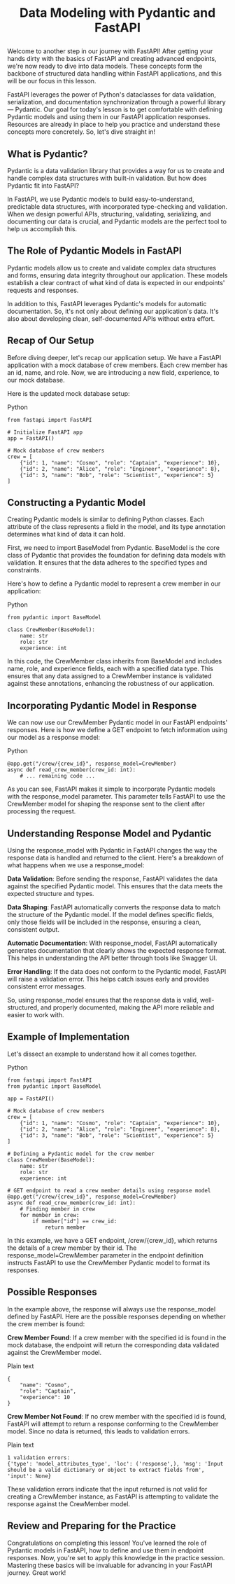 # <p align="center"> Data Modeling with Pydantic and FastAPI</p>
Welcome to another step in our journey with FastAPI! After getting your hands dirty with the basics of FastAPI and creating advanced endpoints, we're now ready to dive into data models. These concepts form the backbone of structured data handling within FastAPI applications, and this will be our focus in this lesson.

FastAPI leverages the power of Python's dataclasses for data validation, serialization, and documentation synchronization through a powerful library — Pydantic. Our goal for today's lesson is to get comfortable with defining Pydantic models and using them in our FastAPI application responses. Resources are already in place to help you practice and understand these concepts more concretely. So, let's dive straight in!

## What is Pydantic?
Pydantic is a data validation library that provides a way for us to create and handle complex data structures with built-in validation. But how does Pydantic fit into FastAPI?

In FastAPI, we use Pydantic models to build easy-to-understand, predictable data structures, with incorporated type-checking and validation. When we design powerful APIs, structuring, validating, serializing, and documenting our data is crucial, and Pydantic models are the perfect tool to help us accomplish this.

## The Role of Pydantic Models in FastAPI
Pydantic models allow us to create and validate complex data structures and forms, ensuring data integrity throughout our application. These models establish a clear contract of what kind of data is expected in our endpoints' requests and responses.

In addition to this, FastAPI leverages Pydantic's models for automatic documentation. So, it's not only about defining our application's data. It's also about developing clean, self-documented APIs without extra effort.

## Recap of Our Setup
Before diving deeper, let's recap our application setup. We have a FastAPI application with a mock database of crew members. Each crew member has an id, name, and role. Now, we are introducing a new field, experience, to our mock database.

Here is the updated mock database setup:

Python
```
from fastapi import FastAPI

# Initialize FastAPI app
app = FastAPI()

# Mock database of crew members
crew = [
    {"id": 1, "name": "Cosmo", "role": "Captain", "experience": 10},
    {"id": 2, "name": "Alice", "role": "Engineer", "experience": 8},
    {"id": 3, "name": "Bob", "role": "Scientist", "experience": 5}
]
```
## Constructing a Pydantic Model
Creating Pydantic models is similar to defining Python classes. Each attribute of the class represents a field in the model, and its type annotation determines what kind of data it can hold.

First, we need to import BaseModel from Pydantic. BaseModel is the core class of Pydantic that provides the foundation for defining data models with validation. It ensures that the data adheres to the specified types and constraints.

Here's how to define a Pydantic model to represent a crew member in our application:

Python
```
from pydantic import BaseModel

class CrewMember(BaseModel):
    name: str
    role: str
    experience: int
```
In this code, the CrewMember class inherits from BaseModel and includes name, role, and experience fields, each with a specified data type. This ensures that any data assigned to a CrewMember instance is validated against these annotations, enhancing the robustness of our application.

## Incorporating Pydantic Model in Response
We can now use our CrewMember Pydantic model in our FastAPI endpoints' responses. Here is how we define a GET endpoint to fetch information using our model as a response model:

Python
```
@app.get("/crew/{crew_id}", response_model=CrewMember)
async def read_crew_member(crew_id: int):
    # ... remaining code ...
```
As you can see, FastAPI makes it simple to incorporate Pydantic models with the response_model parameter. This parameter tells FastAPI to use the CrewMember model for shaping the response sent to the client after processing the request.

## Understanding Response Model and Pydantic
Using the response_model with Pydantic in FastAPI changes the way the response data is handled and returned to the client. Here's a breakdown of what happens when we use a response_model:

**Data Validation**: Before sending the response, FastAPI validates the data against the specified Pydantic model. This ensures that the data meets the expected structure and types.

**Data Shaping**: FastAPI automatically converts the response data to match the structure of the Pydantic model. If the model defines specific fields, only those fields will be included in the response, ensuring a clean, consistent output.

**Automatic Documentation**: With response_model, FastAPI automatically generates documentation that clearly shows the expected response format. This helps in understanding the API better through tools like Swagger UI.

**Error Handling**: If the data does not conform to the Pydantic model, FastAPI will raise a validation error. This helps catch issues early and provides consistent error messages.

So, using response_model ensures that the response data is valid, well-structured, and properly documented, making the API more reliable and easier to work with.

## Example of Implementation
Let's dissect an example to understand how it all comes together.

Python
```
from fastapi import FastAPI
from pydantic import BaseModel

app = FastAPI()

# Mock database of crew members
crew = [
    {"id": 1, "name": "Cosmo", "role": "Captain", "experience": 10},
    {"id": 2, "name": "Alice", "role": "Engineer", "experience": 8},
    {"id": 3, "name": "Bob", "role": "Scientist", "experience": 5}
]

# Defining a Pydantic model for the crew member
class CrewMember(BaseModel):
    name: str
    role: str
    experience: int

# GET endpoint to read a crew member details using response model
@app.get("/crew/{crew_id}", response_model=CrewMember)
async def read_crew_member(crew_id: int):
    # Finding member in crew
    for member in crew:
        if member["id"] == crew_id:
            return member
```
In this example, we have a GET endpoint, /crew/{crew_id}, which returns the details of a crew member by their id. The response_model=CrewMember parameter in the endpoint definition instructs FastAPI to use the CrewMember Pydantic model to format its responses.

## Possible Responses
In the example above, the response will always use the response_model defined by FastAPI. Here are the possible responses depending on whether the crew member is found:

**Crew Member Found**: If a crew member with the specified id is found in the mock database, the endpoint will return the corresponding data validated against the CrewMember model.

Plain text
```
{
    "name": "Cosmo",
    "role": "Captain",
    "experience": 10
}
```
**Crew Member Not Found**: If no crew member with the specified id is found, FastAPI will attempt to return a response conforming to the CrewMember model. Since no data is returned, this leads to validation errors.

Plain text
```
1 validation errors:
{'type': 'model_attributes_type', 'loc': ('response',), 'msg': 'Input should be a valid dictionary or object to extract fields from', 'input': None}
```
These validation errors indicate that the input returned is not valid for creating a CrewMember instance, as FastAPI is attempting to validate the response against the CrewMember model.

## Review and Preparing for the Practice
Congratulations on completing this lesson! You've learned the role of Pydantic models in FastAPI, how to define and use them in endpoint responses. Now, you're set to apply this knowledge in the practice session. Mastering these basics will be invaluable for advancing in your FastAPI journey. Great work!

